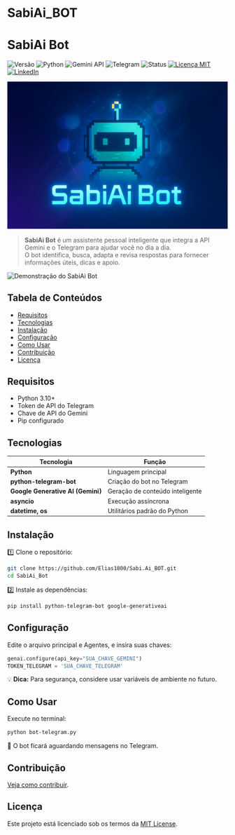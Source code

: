 # SabiAi_BOT


# SabiAi Bot
![Versão](https://img.shields.io/badge/versão-1.0.0-blue)
![Python](https://img.shields.io/badge/python-3.10%2B-brightgreen)
![Gemini API](https://img.shields.io/badge/Gemini-API-lightgrey)
![Telegram](https://img.shields.io/badge/Telegram-Bot-blue)
![Status](https://img.shields.io/badge/status-Em%20Desenvolvimento-orange)
[![Licença MIT](https://img.shields.io/badge/licença-MIT-yellow)](LICENSE)
[![LinkedIn](https://img.shields.io/badge/LinkedIn-Perfil-blue?style=flat&logo=linkedin&logoColor=white)](https://www.linkedin.com/in/elias-barbosa-367280282)

![SabiAi Bot Banner](docs/banner1.png)

> **SabiAi Bot** é um assistente pessoal inteligente que integra a API Gemini e o Telegram para ajudar você no dia a dia.  
> O bot identifica, busca, adapta e revisa respostas para fornecer informações úteis, dicas e apoio.

![Demonstração do SabiAi Bot](docs/demo.gif)

## Tabela de Conteúdos
- [Requisitos](#requisitos)
- [Tecnologias](#tecnologias)
- [Instalação](#instalação)
- [Configuração](#configuração)
- [Como Usar](#como-usar)
- [Contribuição](#contribuição)
- [Licença](#licença)

## Requisitos
- Python 3.10+
- Token de API do Telegram
- Chave de API do Gemini
- Pip configurado

## Tecnologias
| Tecnologia | Função |
|------------|--------|
| **Python** | Linguagem principal |
| **python-telegram-bot** | Criação do bot no Telegram |
| **Google Generative AI (Gemini)** | Geração de conteúdo inteligente |
| **asyncio** | Execução assíncrona |
| **datetime, os** | Utilitários padrão do Python |

## Instalação
1️⃣ Clone o repositório:
```bash
git clone https://github.com/Elias1800/Sabi.Ai_BOT.git
cd SabiAi_Bot
```
2️⃣ Instale as dependências:
```bash
pip install python-telegram-bot google-generativeai
```

## Configuração
Edite o arquivo principal e Agentes, e insira suas chaves:
```python
genai.configure(api_key="SUA_CHAVE_GEMINI")
TOKEN_TELEGRAM = 'SUA_CHAVE_TELEGRAM'
```
💡 **Dica:** Para segurança, considere usar variáveis de ambiente no futuro.

## Como Usar
Execute no terminal:
```bash
python bot-telegram.py
```
📌 O bot ficará aguardando mensagens no Telegram.

## Contribuição
[Veja como contribuir](https://github.com/tiagoporto/.github/blob/main/CONTRIBUTING.md).

## Licença
Este projeto está licenciado sob os termos da [MIT License](LICENSE).

